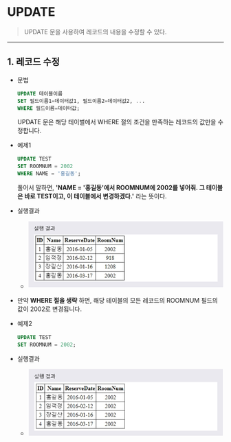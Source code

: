 # UPDATE
> UPDATE 문을 사용하여 레코드의 내용을 수정할 수 있다.
***

## 1. 레코드 수정

* 문법
  ```SQL
  UPDATE 테이블이름
  SET 필드이름1=데이터값1, 필드이름2=데이터값2, ...
  WHERE 필드이름=데이터값;
  ```
  UPDATE 문은 해당 테이벌에서 WHERE 절의 조건을 만족하는 레코드의 값만을 수정합니다.

* 예제1
  ```SQL
  UPDATE TEST
  SET ROOMNUM = 2002
  WHERE NAME = '홍길동';
  ```
  풀어서 말하면, **'NAME = '홍길동'에서 ROOMNUM에 2002를 넣어줘. 그 테이블은 바로 TEST이고, 이 테이블에서 변경하겠다.'** 라는 뜻이다.

* 실행결과
  * <img src="../../images/2_08.PNG" width="600"/>

* 만약 **WHERE 절을 생략** 하면, 해당 테이블의 모든 레코드의 ROOMNUM 필드의 값이 2002로 변경됩니다.

* 예제2
  ```SQL
  UPDATE TEST
  SET ROOMNUM = 2002;
  ```

* 실행결과
  * <img src="../../images/2_09.PNG" width="600"/>
